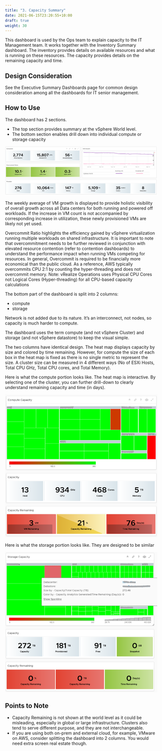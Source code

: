 ```yaml
---
title: "3. Capacity Summary"
date: 2021-06-15T23:20:55+10:00
draft: true
weight: 30
---
```


This dashboard is used by the Ops team to explain capacity to the IT Management team. It works together with the Inventory Summary dashboard. The inventory provides details on available resources and what is running on these resources. The capacity provides details on the remaining capacity and time.

## Design Consideration

See the Executive Summary Dashboards page for common design consideration among all the dashboards for IT senior management. 

## How to Use

The dashboard has 2 sections.
- The top section provides summary at the vSphere World level.
- The bottom section enables drill down into individual compute or storage capacity

![](3.7.3-fig-1.png)

The weekly average of VM growth is displayed to provide holistic visibility of overall growth across all Data centers for both running and powered off workloads. If the increase in VM count is not accompanied by corresponding increase in utilization, these newly provisioned VMs are likely not yet used.

Overcommit Ratio highlights the efficiency gained by vSphere virtualization running multiple workloads on shared infrastructure. It is important to note that overcommitment needs to be further reviewed in conjunction with elevated resource contention (refer to contention dashboards) to understand the performance impact when running VMs competing for resources. In general, Overcommit is required to be financially more economical than the public cloud. As a reference, AWS typically overcommits CPU 2:1 by counting the hyper-threading and does not overcommit memory. Note: vRealize Operations uses Physical CPU Cores not Logical Cores (Hyper-threading) for all CPU-based capacity calculations 

The bottom part of the dashboard is split into 2 columns: 
- compute 
- storage

Network is not added due to its nature. It’s an interconnect, not nodes, so capacity is much harder to compute.

The dashboard uses the term compute (and not vSphere Cluster) and storage (and not vSphere datastore) to keep the visual simple. 

The two columns have identical design. The heat map displays capacity by size and colored by time remaining. However, for compute the size of each box in the heat map is fixed as there is no single metric to represent the size. A cluster size can be measured in 4 different ways (No of ESXi Hosts, Total CPU GHz, Total CPU cores, and Total Memory).

Here is what the compute portion looks like. The heat map is interactive. By selecting one of the cluster, you can further drill-down to clearly understand remaining capacity and time (in days).

![](3.7.3-fig-2.png)
 
Here is what the storage portion looks like. They are designed to be similar

![](3.7.3-fig-3.png)
 
## Points to Note
- Capacity Remaining is not shown at the world level as it could be misleading, especially in global or large infrastructure. Clusters also tend to serve different purpose, and they are not interchangeable. 
- If you are using both on-prem and external cloud, for example, VMware on AWS, consider splitting the dashboard into 2 columns. You would need extra screen real estate though.